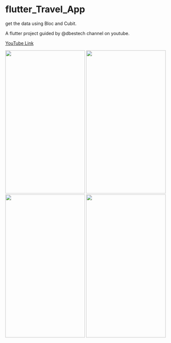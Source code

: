 # flutter_Travel_App

get the data using Bloc and Cubit.

A flutter project guided by @dbestech channel on youtube.

[YouTube Link](https://www.youtube.com/watch?v=x4DydJKVvQk&t=75s)


<div>
<img src="https://user-images.githubusercontent.com/63953403/190375944-44ca8ddb-6bd9-4f9d-8685-311c8f784258.png" width="250" height="450">

<img src="https://user-images.githubusercontent.com/63953403/190376935-db45e88c-54d9-4bed-84a2-d4e843cb0b67.png" width="250" height="450">
  
<img src="https://user-images.githubusercontent.com/63953403/190376939-dedd7557-ad1f-40c5-bfd1-b9d2566b6ad4.png" width="250" height="450">

  
<img src="https://user-images.githubusercontent.com/63953403/190593967-f4d2c32d-b727-4b54-a757-e565e17358e0.png" width="250" height="450">

</div>

